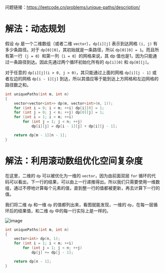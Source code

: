 问题链接：https://leetcode.cn/problems/unique-paths/description/

# 解法：动态规划

假设 `dp` 是一个二维数组（或者二维 `vector`），`dp[i][j]` 表示到达网格 `(i, j)` 有多少条路径。对于 `dp[0][0]`，其初始就是一条路径，所以 `dp[0][0] = 1`。而且所有第一行（`j = 0`）和第一列（`i = 0`）的网格来说，其 dp 值也是1，因为只能通过一条路径到达。因此先通过两个循环初始化所有的 `dp[i][0]` 和 `dp[0][j]`。

对于任意的 `dp[i][j](i > 0, j > 0)`，其只能通过上面的网格 `dp[i][j - 1]` 或者左边的网格 `dp[i - 1][j]` 到达，所以其值应等于能到达上方网格和左边网格的路径数之和。

```cpp
int uniquePaths(int m, int n)
{
    vector<vector<int>> dp(m, vector<int>(n, 1));
    for (int i = 0; i < m; ++i) dp[i][0] = 1;
    for (int j = 0; j < n; ++j) dp[0][j] = 1;
    for (int i = 1; i < m; ++i)
        for (int j = 1; j < n; ++j)
            dp[i][j] = dp[i - 1][j] + dp[i][j - 1];

    return dp[m - 1][n - 1];
}
```

# 解法：利用滚动数组优化空间复杂度

在这里，二维的 `dp` 可以被优化为一维的 `vector`，因为由前面双层 `for` 循环的代码可以看出，下一行的结果，可以由上一行递推得出。所以我们只需要使用一维数组，通过不停地计算每个元素的值，直到整一行的值都被更新，再去计算下一行的值。

我们将二维 `dp` 和一维 `dp` 的值都列出来，看图就能发现，一维的 `dp`，在每一层循环后的结果值，和二维 `dp` 中的每一行实际上是一样的。

![image](https://github.com/user-attachments/assets/7ec8037a-b341-4f99-9d29-95ec0b99a456)

```cpp
int uniquePaths(int m, int n)
{
    vector<int> dp(n, 1);
    for (int i = 1; i < m; ++i)
        for (int j = 1; j < n; ++j)
            dp[j] += dp[j - 1];

    return dp[n - 1];
}
```
